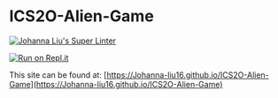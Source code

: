 # ICS2O-Alien-Game

[![Johanna Liu's Super Linter](https://github.com/Johanna-liu16/ICS2O-Alien-Game/workflows/Johanna%20Liu's%20Super%20Linter/badge.svg)](https://github.com/Johanna-liu16/ICS2O-Alien-Game/actions)

[![Run on Repl.it](https://repl.it/badge/github/Johanna-liu16/ICS2O-Alien-Game)](https://repl.it/github/Johanna-liu16/ICS2O-Alien-Game)

This site can be found at: [https://Johanna-liu16.github.io/ICS2O-Alien-Game](https://Johanna-liu16.github.io/ICS2O-Alien-Game)
